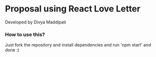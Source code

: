 # Proposal using React Love Letter

Developed by Divya Maddipati

### How to use this?
Just fork the repository and install dependencies and run 'npm start' and done :)

